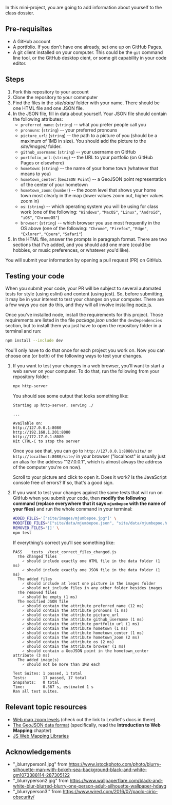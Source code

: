 In this mini-project, you are going to add information about yourself to the class dossier.

## Pre-requisites

- A GitHub account
- A portfolio. If you don't have one already, set one up on GitHub Pages.
- A git client installed on your computer. This could be the `git` command line tool, or the GitHub desktop cient, or some git capability in your code editor.

## Steps

1. Fork this repository to your account
1. Clone the repository to your commputer
1. Find the files in the _site/data/_ folder with your name. There should be one HTML file and one JSON file.
2. In the JSON file, fill in data about yourself. Your JSON file should contain the following attributes:
   - `preferred_name`: (`string`) -- what you prefer people call you
   - `pronouns`: (`string`) -- your preferred pronouns
   - `picture_url`: (`string`) -- the path to a picture of you (should be a maximum of 1MB in size). You should add the picture to the _site/images/_ folder.
   - `github_username`: (`string`) -- your username on GitHub
   - `portfolio_url`: (`string`) -- the URL to your portfolio (on GitHub Pages or elsewhere)
   - `hometown`: (`string`) -- the name of your home town (whatever that means to you)
   - `hometown_center`: (`GeoJSON Point`) -- a GeoJSON point representation of the center of your hometown
   - `hometown_zoom`: (`number`) -- the zoom level that shows your home town most clearly in the map (lower values zoom out, higher values zoom in)
   - `os`: (`string`) -- which operating system you will be using for class work (one of the following: `"Windows"`, `"MacOS"`, `"Linux"`, `"Android"`, `"iOS"`, `"ChromeOS"`)
   - `browser`: (`string`) -- which browser you use most frequently in the OS above (one of the following: `"Chrome"`, `"Firefox"`, `"Edge"`, `"Exlorer"`, `"Opera"`, `"Safari"`)
3. In the HTML file, answer the prompts in paragraph format. There are two sections that I've added, and you should add one more (could be hobbies, or music preferences, or whatever you'd like).

You will submit your information by opening a pull request (PR) on GitHub.

## Testing your code

When you submit your code, your PR will be subject to several automated tests for style (using eslint) and content (using jest). So, before submitting, it may be in your interest to test your changes on your computer. There are a few ways you can do this, and they will all involve installing [node.js](https://nodejs.org/).

Once you've installed node, install the requirements for this project. Those requirements are listed in the file _package.json_ under the `devDependencies` section, but to install them you just have to open the repository folder in a terminal and run:

```bash
npm install --include dev
```

You'll only have to do that once for each project you work on. Now you can choose one (or both) of the following ways to test your changes.

1. If you want to test your changes in a web browser, you'll want to start a web server on your computer. To do that, run the following from your repository folder:

   ```bash
   npx http-server
   ```

   You should see some output that looks something like:

   ```
   Starting up http-server, serving ./

   ...

   Available on:
   http://127.0.0.1:8080
   http://192.168.1.201:8080
   http://172.17.0.1:8080
   Hit CTRL-C to stop the server
   ```

   Once you see that, you can go to `http://127.0.0.1:8080/site/` or `http://localhost:8080/site/` in your browser ("localhost" is usually just an alias for the address "127.0.0.1", which is almost always the address of the computer you're on now).

   Scroll to your picture and click to open it. Does it work? Is the JavaScript console free of errors? If so, that's a good sign.

2. If you want to test your changes against the same tests that will run on GitHub when you submit your code, then **modify the following command (replace everywhere that it says `mjumbepoe` with the name of your files)** and run the whole command in your terminal:

   ```bash
   ADDED_FILES='["site/images/mjumbepoe.jpg"]' \
   MODIFIED_FILES='["site/data/mjumbepoe.json", "site/data/mjumbepoe.html"]' \
   REMOVED_FILES='[]' \
   npm test
   ```

   If everything's correct you'll see something like:

   ```
   PASS  __tests__/test_correct_files_changed.js
     The changed files
       ✓ should include exactly one HTML file in the data folder (1 ms)
       ✓ should include exactly one JSON file in the data folder (1 ms)
     The added files
       ✓ should include at least one picture in the images folder
       ✓ should not include files in any other folder besides images
     The removed files
       ✓ should be empty (1 ms)
     The modified JSON file
       ✓ should contain the attribute preferred_name (12 ms)
       ✓ should contain the attribute pronouns (1 ms)
       ✓ should contain the attribute picture_url
       ✓ should contain the attribute github_username (1 ms)
       ✓ should contain the attribute portfolio_url (1 ms)
       ✓ should contain the attribute hometown (1 ms)
       ✓ should contain the attribute hometown_center (1 ms)
       ✓ should contain the attribute hometown_zoom (2 ms)
       ✓ should contain the attribute os (2 ms)
       ✓ should contain the attribute browser (1 ms)
       ✓ should contain a GeoJSON point in the hometown_center attribute (3 ms)
     The added image(s)
       ✓ should not be more than 1MB each
     
   Test Suites: 1 passed, 1 total
   Tests:       17 passed, 17 total
   Snapshots:   0 total
   Time:        0.367 s, estimated 1 s
   Ran all test suites.
   ```

## Relevant topic resources

* [Web map zoom levels](https://github.com/musa-611-fall-2022/course-info/blob/main/resources/webmap-tiles.md) (check out the link to Leaflet's docs in there)
* [The GeoJSON data format](https://github.com/musa-611-fall-2022/course-info/blob/main/resources/data-format-geojson.md) (specifically, read the **Introduction to Web Mapping** chapter)
* [JS Web Mapping Libraries](https://github.com/musa-611-fall-2022/course-info/blob/main/resources/webmap-libraries.md)

## Acknowledgements
* "_blurryperson1.jpg" from https://www.istockphoto.com/photo/blurry-silhouette-man-with-bokeh-sea-background-black-and-white-gm1073388114-287305122
* "_blurryperson2.jpg" from https://www.wallpaperflare.com/black-and-white-blur-blurred-blurry-one-person-adult-silhouette-wallpaper-hdavg
* "_blurryperson3." from https://www.wired.com/2016/07/paolo-cirio-obscurity/

